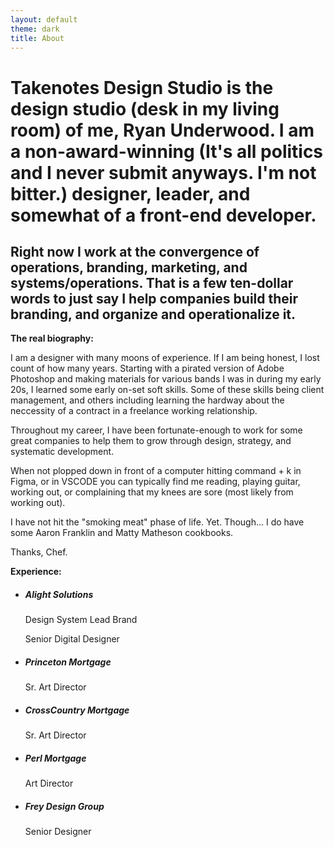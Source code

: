 ```yaml
---
layout: default
theme: dark
title: About 
---
```

<div class="container-fluid py-10 d-flex align-items-center" style="min-height: 100vh;">
    <div class="container">
        <div class="row">
            <div class="col-md-6">
                <h1 class="h2">
                    Takenotes Design Studio is the design studio (desk in my living room) of me, Ryan Underwood. I am a non-award-winning (It's all politics and I never submit anyways. I'm not bitter.) designer, leader, and somewhat of a front-end developer.
                </h1>
                <h2 class="h4">
                    Right now I work at the convergence of operations, branding, marketing, and systems/operations. That is a few ten-dollar words to just say I help companies build their branding, and organize and operationalize it.
                </h2>
                <p class="mt-2 small text-uppercase">
                    <strong>
                        The real biography:
                    </strong>
                </p>
                <p>
                    I am a designer with many moons of experience. If I am being honest, I lost count of how many years. Starting with a pirated version of Adobe Photoshop and making materials for various bands I was in during my early 20s, I learned some early on-set soft skills. Some of these skills being client management, and others including learning the hardway about the neccessity of a contract in a freelance working relationship.
                </p>
                <p>
                    Throughout my career, I have been fortunate-enough to work for some great companies to help them to grow through design, strategy, and systematic development.
                </p>
                <p>
                    When not plopped down in front of a computer hitting command + k in Figma, or in VSCODE you can typically find me reading, playing guitar, working out, or complaining that my knees are sore (most likely from working out).
                </p>
                <p>
                    I have not hit the "smoking meat" phase of life. Yet. Though... I do have some Aaron Franklin and Matty Matheson cookbooks.
                </p>
                <p>
                    Thanks, Chef.
                </p>
            </div>
            <div class="col-md-auto ms-auto">
                <p class="small text-uppercase">
                    <strong>
                        Experience:
                    </strong>
                </p>
                <ul class="list-unstyled p-0">
                    <li class="mb-1">
                        <h5 class="mb-0">
                            Alight Solutions
                        </h5>
                        <p class="mb-0">
                            Design System Lead Brand
                        </p>
                        <p>
                            Senior Digital Designer
                        </p>
                    </li>
                    <li class="mb-1">
                        <h5 class="mb-0">
                            Princeton Mortgage
                        </h5>
                        <p>
                            Sr. Art Director
                        </p>
                    </li>
                    <li class="mb-1">
                        <h5 class="mb-0">
                            CrossCountry Mortgage
                        </h5>
                        <p>
                            Sr. Art Director
                        </p>
                    </li>
                    <li class="mb-1">
                        <h5 class="mb-0">
                            Perl Mortgage
                        </h5>
                        <p>
                            Art Director
                        </p>
                    </li>
                    <li class="mb-1">
                        <h5 class="mb-0">
                            Frey Design Group
                        </h5>
                        <p>
                            Senior Designer
                        </p>
                    </li>
                </ul>
            </div>
        </div>
    </div>
</div>
